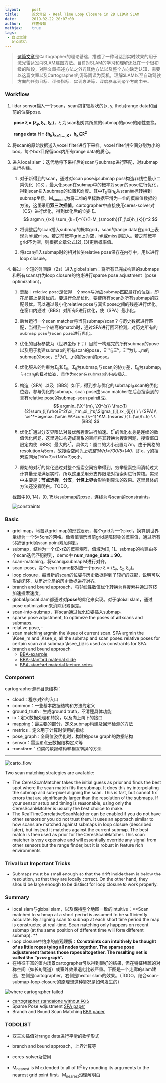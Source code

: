 ```yaml
---
layout:     post
title:      论文笔记 - Real Time Loop Closure in 2D LIDAR SLAM
date:       2019-02-22 20:07:00
author:     作壹條苟
mathjax:    true
tags:
 - 自动驾驶
 - 论文笔记
---
```


> [这篇文章](https://research.google.com/pubs/archive/45466.pdf)是Cartographer的理论基础，描述了一种可达到实时效果的用于激光雷达室内SLAM建图方法。目前对SLAM的学习和理解还处在一个很初级的阶段，对除文章描述方法之外的其他方法以及整个方向缺乏认知，需要以这篇文章以及Cartographer的源码阅读为契机，理解SLAM以至自动驾驶方向的任务目标、评价指标、实现方法等，深度参与到这个方向中去。

### Workflow

1. lidar sensor输入一个scan，scan包含辐射状的[x, y, theta]range data和当前的位姿pose。

   ​	**pose ξ = (ξ<sub>y</sub>, ξ<sub>x</sub>, ξ<sub>θ</sub>)**，ξ 为scan相对其所属的submap的pose的刚性变换。

   ​	**range data H = {h<sub>k</sub>}<sub>k=1,...,K</sub>，h<sub>k</sub>∈R<sup>2</sup>** 

2. 将scan的原始数据送入voxel filter进行下采样。voxel filter讲空间分割为小的box，每个box只保留box内所有range data的质心。

3. 进入local slam：迭代地将下采样后的scan与submap进行匹配，对submap进行构建。

   1. 对于新得到的scan，通过对scan pose与submap pose构造非线性最小二乘优化（CS），最大化scan在submap中的概率对scan的pose进行优化，得到scan插入submap的位置和角度。其中T<sub>ξ</sub>将h<sub>k</sub>从scan坐标转换到submap坐标。M<sub>smooth</sub>为将二维的坐标数据平滑为一维的概率值数据的方法，这里采用**双三次插值**。cartographer中直接使用ceres-solver对（CS）进行优化，得到优化后的位姿 ξ。
      $$
      argmin_{\xi} \sum_{k=1}^{K}(1-M_{smooth}(T_{\xi}h_{k}))^2
      $$

   2. 将调整后的scan插入submap的概率grid，scan的range data在grid上表现为hit或miss。若之前概率grid上为空，hit或miss则加入。若之前概率grid不为空，则根据文章公式(2), (3)更新概率值。

   3. 将scan插入submap时的相对位姿relative pose保存在内存中，用以进行loop closure。

4. 每过一个短的时间段（2s）进入global slam：将所有已完成构建的submaps和所有scans作为loop closure的约束进行sparse pose adjustment（pose optimization）。

   1. 思路：relative pose是使得一个scan与对应submap匹配最好的位姿，即在局部上是最优的。要进行全局优化，要使所有scan对所有submap的匹配最优。可以通过最小化relative pose与真实pose之间的残差进行优化。在窗口内通过（BBS）对所有ξ进行优化，使（SPA）最小化。

   2. 后台运行一个scan matcher将当前submap/scan？与历史数据进行匹配，当得到一个较高的match时，通过SPA进行回环检测，对历史所有的submap pose与scan pose进行优化。

   3. 优化的目标参数为（世界坐标下？）目前一构建完的所有submap的pose以及用于构建submap的所有scan的pose，Ξ<sup>m</sup>与Ξ<sup>s</sup>。Ξ<sup>m</sup>为1,...,m的submap的pose，Ξ<sup>s</sup>为1,...,n的的scan的pose。

   4. 优化服从的约束为Σ<sub>ij</sub>和ξ<sub>ij</sub>，Σ<sub>ij</sub>为submap<sub>i</sub>与scan<sub>j</sub>的协方差，ξ<sub>ij</sub>为submap<sub>i</sub>与scan<sub>j</sub>的相对位姿，具体为scan在submap的何处插入。

   5. 构造（SPA）以及（BBS）如下，得到参与优化的submap与scan的优化位姿。参与优化的submap、scan pose由scan matcher在后台搜索到的具有relative pose的submap-scan pair组成。
      $$
      argmin_{\Xi^{m}, \Xi^{s}} \frac{1}{2}\sum_{ij}\rho(E^2(\xi_i^m,\xi_j^s;\Sigma_{ij},\xi_{ij})) \ \ (SPA)\\ 
      \xi^*=argmax_{\xi\in W}\sum_{k=1}^KM_{nearest}(T_{\xi}h_k) \ \ (BBS)
      $$
   6. 优化ξ<sup>\*</sup>通过分支界限法对最优解搜索进行加速。ξ<sup>\*</sup>的优化本身是连续的数值优化问题，这里通过构造成离散的空间将其转换为搜索问题，搜索窗口限定内使（BBS）最大的ξ<sup>\*</sup>。具体为：窗口的大小设置为7m，由于网格的resolution为5cm，故搜索空间为*上取整(W/r)=700/5=140*，即x，y的搜索空间为(140\*2)×(140\*2)大小。

   7. 原始的对ξ<sup>\*</sup>的优化通过对整个搜索空间穷举得到。穷举搜索空间消耗过大计算量无法满足实时，所以这里采用分支界限法对搜索树进行剪枝。实现中主要是：**节点选择**，**分支**，**计算上界**会影响到算法的效果。这里具体的方法还没看明白。TODO。

   截图中(0, 14)，(0, 15)为submap的pose，连线为与scan的constraints。

   ![constraints](/img/in-post/constraints.png)

### Basic

* grid-map，地图以grid-map的形式表示，每个grid为一个pixel，换算到世界坐标为一个5×5cm的网格。像素值表示当前grid是障碍物的概率值，通过所有邻近该grid的scan point累加得到。
* submap，结构为一个rZ×rZ的概率矩阵，值域为[0, 1]。submap的构建由多个scan迭代匹配得到，demo中 **num_range_data = 90**。
* scan-matching，将scan与submap M进行对齐。
* scan-pose，每个scan frame都对应一个pose ξ = (ξ<sub>y</sub>, ξ<sub>x</sub>, ξ<sub>θ</sub>)。
* loop closure，每当新的scan的位姿与历史数据得到了较好的匹配，说明可以形成闭环，从而对全局的历史数据进行对齐。
* branch and bound approach，将非线性数值优化转换为树搜索并通过剪枝加速搜索速度。
* global与local slam都通过对**pose**的优化来实现。对于global slam，通过pose optimization来消除积累误差。
* scan-into-submap，将scan通过优化位姿插入submap。
* sparse pose adjustment, to optimeze the poses of **all** scans and submaps.
* relative pose, -
* scan matching argmin the \ksee of current scan. SPA argmin the \Ksee_m and \Ksee_s, all the submap and scan poses. relative poses for certain scan and submap \ksee_{ij} is used as constraints for SPA.
* branch and bound approach
  * [BBA-example](https://www.jianshu.com/p/c738c8262087)
  * [BBA-stanford material slide](https://see.stanford.edu/materials/lsocoee364b/17-bb_slides.pdf)
  * [BBA-stanford material lecture notes](https://web.stanford.edu/class/ee364b/lectures/bb_notes.pdf)

### Component

cartographer源码目录结构：

- cloud：程序对外的入口
- common：一些基本数据结构和方法的定义
- ground_truth：生成ground truth，不清楚具体功能
- io：定义数据处理和转换，以及向上向下的接口
- mapping：最主要的部分，定义submap构建及回环检测的方法
- metrics：定义用于计算时使用的指标
- pose_graph：全局位姿优化时，构建的pose graph的数据结构
- sensor：雷达和点云数据结构定义等
- transform：位姿的数据结构和相互转换的方法

---

![carto_flow](/img/in-post/cartographer_flow.png)

Two scan matching strategies are available:

* The CeresScanMatcher takes the initial guess as prior and finds the best spot where the scan match fits the submap. It does this by interpolating the submap and sub-pixel aligning the scan. This is fast, but cannot fix errors that are significantly larger than the resolution of the submaps. If your sensor setup and timing is reasonable, using only the CeresScanMatcher is usually the best choice to make.
* The RealTimeCorrelativeScanMatcher can be enabled if you do not have other sensors or you do not trust them. It uses an approach similar to how scans are matched against submaps in loop closure (described later), but instead it matches against the current submap. The best match is then used as prior for the CeresScanMatcher. This scan matcher is very expensive and will essentially override any signal from other sensors but the range finder, but it is robust in feature rich environments.

### Trival but Important Tricks

- Submaps must be small enough so that the drift inside them is below the resolution, so that they are locally correct. On the other hand, they should be large enough to be distinct for loop closure to work properly.

### Summary

- local slam与global slam，以及保持整个地图一致的intuitive：**Scan matched to submap at a short period is assumed to be sufficiently accurate. By aligning scan to submap at each short time period the map is constructed at real-time. Scan matching only happens on recent submap (at the same position of different time will form different submap).  **
- loop closure中约束的直观理解：**Constraints can intuitively be thought of as little ropes tying all nodes together. The sparse pose adjustement fastens those ropes altogether. The resulting net is called the “pose graph”.**
- 在特征丰富的室内场景cartographer可以得到很好的结果，但在特征稀疏的对称空间（如长的隧道）或室外效果退化比较严重。下图是一个走廊的slam建图，左侧是cartographer，右侧是hector slam的效果。（TODO，结合scan-submap-loop-closure的原理想这种情况是如何发生的）

![where cartographer failed](/img/in-post/where_cartographer_failed.png)

- [cartographer standalone without ROS](https://github.com/googlecartographer/cartographer/issues/1229)
- Sparse Pose Adjustment [SPA paper]()
- Branch and Bound Scan Matching [BBS paper]() 

### TODOLIST

- 双三次插值对range data进行平滑的数学形式
- branch and bound approach，上界计算等
- ceres-solver及使用

- M<sub>nearest</sub> is M extended to all of R<sup>2</sup> by rounding its arguments to the nearest grid point first，M<sub>nearest</sub>没理解明白